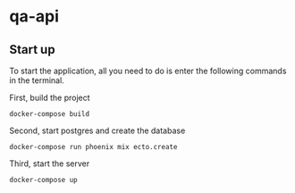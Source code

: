 # qa-api

## Start up
To start the application, all you need to do is enter the following commands in the terminal.

First, build the project
```
docker-compose build
```

Second, start postgres and create the database
```
docker-compose run phoenix mix ecto.create
```

Third, start the server
```
docker-compose up
```
